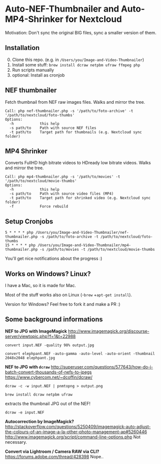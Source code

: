 # Auto-NEF-Thumbnailer and Auto-MP4-Shrinker for Nextcloud

Motivation: Don't sync the original BIG files, sync a smaller version of them.

## Installation

0. Clone this repo.  (e.g. in `/Users/you/Image-and-Video-Thumbnailer`)
1. Install some stuff: `brew install dcraw netpbm ufraw ffmpeg php`
2. Run scripts manually
3. optional: Install as cronjob

## NEF thumbnailer

Fetch thumbnail from NEF raw images files. Walks and mirror the tree.

```
Call: php nef-thumbnailer.php -s '/path/to/foto-archive' -t '/path/to/nextcloud/foto-thumbs'
Options:
  -h            this help
  -s path/to    Path with source NEF files
  -t path/to    Target path for thumbnails (e.g. Nextcloud sync folder)
```

## MP4 Shrinker

Converts FullHD high bitrate videos to HDready low bitrate videos. Walks and mirror the tree.

```
Call: php mp4-thumbnailer.php -s '/path/to/movies' -t '/path/to/nextcloud/movie-thumbs'
Options:
  -h            this help
  -s path/to    Path with source video files (MP4)
  -t path/to    Target path for shrinked video (e.g. Nextcloud sync folder)
  -f            Force rebuild
```

## Setup Cronjobs
```
5 * * * * php /Users/you/Image-and-Video-Thumbnailer/nef-thumbnailer.php -s /path/to/foto-archive -t /path/to/nextcloud/foto-thumbs
15 * * * * php /Users/you/Image-and-Video-Thumbnailer/mp4-thumbnailer.php -s /path/to/movies -t /path/to/nextcloud/movie-thumbs
```

You'll get nice notifications about the progress :)

## Works on Windows? Linux?

I have a Mac, so it is made for Mac. 

Most of the stuff works also on Linux (-`brew` +`apt-get install`).

Version for Windows? Feel free to fork it and make a PR :)


## Some background informations

**NEF to JPG with ImageMagick**
http://www.imagemagick.org/discourse-server/viewtopic.php?f=1&t=22988

```
convert input.NEF -quality 98% output.jpg

convert elephpant.NEF -auto-gamma -auto-level -auto-orient -thumbnail 2048x2048 elephpant.jpg
```

**NEF to JPG with `dcraw`**
http://superuser.com/questions/577643/how-do-i-batch-convert-thousands-of-nefs-to-jpegs
https://www.cybercom.net/~dcoffin/dcraw/

```
dcraw -c -w input.NEF | pnmtopng > output.png

brew install dcraw netpbm ufraw
```

extracts the thumbnail JPG out of the NEF!
```
dcraw -e input.NEF 
```


**Autocorrection by ImageMagick?**
http://stackoverflow.com/questions/5250409/imagemagick-auto-adjust-the-colours-of-an-image-a-la-other-photo-management-ap#5260446
http://www.imagemagick.org/script/command-line-options.php
Not necessary.

**Convert via Lightroom / Camera RAW via CLI?**
https://forums.adobe.com/thread/428398
Nope..
